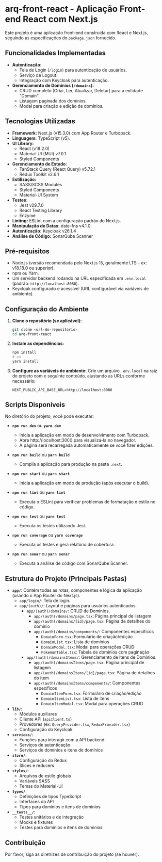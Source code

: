 # arq-front-react - Aplicação Front-end React com Next.js

Este projeto é uma aplicação front-end construída com React e Next.js, seguindo as especificações do `package.json` fornecido.

## Funcionalidades Implementadas

*   **Autenticação:**
    *   Tela de Login (`/login`) para autenticação de usuários.
    *   Serviço de Logout.
    *   Integração com Keycloak para autenticação.
*   **Gerenciamento de Domínios (`/domains`):**
    *   CRUD completo (Criar, Ler, Atualizar, Deletar) para a entidade "Domain".
    *   Listagem paginada dos domínios.
    *   Modal para criação e edição de domínios.

## Tecnologias Utilizadas

*   **Framework:** Next.js (v15.3.0) com App Router e Turbopack.
*   **Linguagem:** TypeScript (v5).
*   **UI Library:** 
    * React (v18.2.0)
    * Material-UI (MUI) v7.0.1
    * Styled Components
*   **Gerenciamento de Estado:**
    * TanStack Query (React Query) v5.72.1
    * Redux Toolkit v2.6.1
*   **Estilização:** 
    * SASS/SCSS Modules
    * Styled Components
    * Material-UI System
*   **Testes:** 
    * Jest v29.7.0
    * React Testing Library
    * Enzyme
*   **Linting:** ESLint com a configuração padrão do Next.js.
*   **Manipulação de Datas:** date-fns v4.1.0
*   **Autenticação:** Keycloak v26.1.4
*   **Análise de Código:** SonarQube Scanner

## Pré-requisitos

*   Node.js (versão recomendada pelo Next.js 15, geralmente LTS - ex: v18.18.0 ou superior).
*   npm ou Yarn.
*   Um servidor backend rodando na URL especificada em `.env.local` (padrão: `http://localhost:8080`).
*   Keycloak configurado e acessível (URL configurável via variáveis de ambiente).

## Configuração do Ambiente

1.  **Clone o repositório (se aplicável):**
    ```bash
    git clone <url-do-repositorio>
    cd arq-front-react
    ```

2.  **Instale as dependências:**
    ```bash
    npm install
    # ou
    yarn install
    ```

3.  **Configure as variáveis de ambiente:**
    Crie um arquivo `.env.local` na raiz do projeto com o seguinte conteúdo, ajustando as URLs conforme necessário:
    ```env
    NEXT_PUBLIC_API_BASE_URL=http://localhost:8080
    ```

## Scripts Disponíveis

No diretório do projeto, você pode executar:

*   **`npm run dev`** ou **`yarn dev`**
    *   Inicia a aplicação em modo de desenvolvimento com Turbopack.
    *   Abra http://localhost:3000 para visualizá-la no navegador.
    *   A página será recarregada automaticamente se você fizer edições.

*   **`npm run build`** ou **`yarn build`**
    *   Compila a aplicação para produção na pasta `.next`.

*   **`npm run start`** ou **`yarn start`**
    *   Inicia a aplicação em modo de produção (após executar o build).

*   **`npm run lint`** ou **`yarn lint`**
    *   Executa o ESLint para verificar problemas de formatação e estilo no código.

*   **`npm run test`** ou **`yarn test`**
    *   Executa os testes utilizando Jest.

*   **`npm run coverage`** ou **`yarn coverage`**
    *   Executa os testes e gera relatório de cobertura.

*   **`npm run sonar`** ou **`yarn sonar`**
    *   Executa a análise de código com SonarQube Scanner.

## Estrutura do Projeto (Principais Pastas)

*   **`app/`**: Contém todas as rotas, componentes e lógica da aplicação (usando o App Router do Next.js).
    *   `app/login/`: Tela de login.
    *   `app/(auth)/`: Layout e páginas para usuários autenticados.
        *   `app/(auth)/domains/`: CRUD de Domínios.
            *   `app/(auth)/domains/page.tsx`: Página principal de listagem
            *   `app/(auth)/domains/[id]/page.tsx`: Página de detalhes do domínio
            *   `app/(auth)/domains/components/`: Componentes específicos
                *   `DomainForm.tsx`: Formulário de criação/edição
                *   `DomainList.tsx`: Lista de domínios
                *   `DomainModal.tsx`: Modal para operações CRUD
                *   `PokemonTable.tsx`: Tabela de domínios com paginação
        *   `app/(auth)/domainsItems/`: Gerenciamento de Itens de Domínios.
            *   `app/(auth)/domainsItems/page.tsx`: Página principal de listagem
            *   `app/(auth)/domainsItems/[id]/page.tsx`: Página de detalhes do item
            *   `app/(auth)/domainsItems/components/`: Componentes específicos
                *   `DomainItemForm.tsx`: Formulário de criação/edição
                *   `DomainItemList.tsx`: Lista de itens
                *   `DomainItemModal.tsx`: Modal para operações CRUD
*   **`lib/`**: 
    *   Módulos auxiliares
    *   Cliente API (`apiClient.ts`)
    *   Provedores (ex: `QueryProvider.tsx`, `ReduxProvider.tsx`)
    *   Configuração do Keycloak
*   **`services/`**: 
    *   Funções para interagir com a API backend
    *   Serviços de autenticação
    *   Serviços de domínios e itens de domínios
*   **`store/`**: 
    *   Configuração do Redux
    *   Slices e reducers
*   **`styles/`**: 
    *   Arquivos de estilo globais
    *   Variáveis SASS
    *   Temas do Material-UI
*   **`types/`**: 
    *   Definições de tipos TypeScript
    *   Interfaces da API
    *   Tipos para domínios e itens de domínios
*   **`__tests__/`**: 
    *   Testes unitários e de integração
    *   Mocks e fixtures
    *   Testes para domínios e itens de domínios

## Contribuição

Por favor, siga as diretrizes de contribuição do projeto (se houver).

